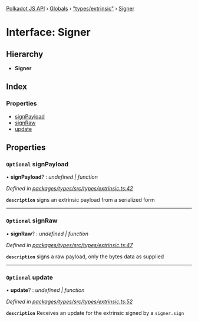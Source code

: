 [Polkadot JS API](../README.md) › [Globals](../globals.md) › ["types/extrinsic"](../modules/_types_extrinsic_.md) › [Signer](_types_extrinsic_.signer.md)

# Interface: Signer

## Hierarchy

* **Signer**

## Index

### Properties

* [signPayload](_types_extrinsic_.signer.md#optional-signpayload)
* [signRaw](_types_extrinsic_.signer.md#optional-signraw)
* [update](_types_extrinsic_.signer.md#optional-update)

## Properties

### `Optional` signPayload

• **signPayload**? : *undefined | function*

*Defined in [packages/types/src/types/extrinsic.ts:42](https://github.com/polkadot-js/api/blob/aee09c48b9/packages/types/src/types/extrinsic.ts#L42)*

**`description`** signs an extrinsic payload from a serialized form

___

### `Optional` signRaw

• **signRaw**? : *undefined | function*

*Defined in [packages/types/src/types/extrinsic.ts:47](https://github.com/polkadot-js/api/blob/aee09c48b9/packages/types/src/types/extrinsic.ts#L47)*

**`description`** signs a raw payload, only the bytes data as supplied

___

### `Optional` update

• **update**? : *undefined | function*

*Defined in [packages/types/src/types/extrinsic.ts:52](https://github.com/polkadot-js/api/blob/aee09c48b9/packages/types/src/types/extrinsic.ts#L52)*

**`description`** Receives an update for the extrinsic signed by a `signer.sign`
